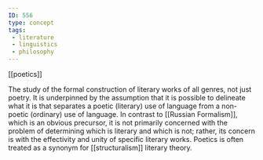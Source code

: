 ```yaml
---
ID: 556
type: concept
tags: 
 - literature
 - linguistics
 - philosophy
---
```


[[poetics]]

 The study of the
formal construction of literary works of all genres, not just poetry. It
is underpinned by the assumption that it is possible to delineate what
it is that separates a poetic (literary) use of language from a
non-poetic (ordinary) use of language. In contrast to [[Russian Formalism]], which is an
obvious precursor, it is not primarily concerned with the problem of
determining which is literary and which is not; rather, its concern is
with the effectivity and unity of specific literary works. Poetics is
often treated as a synonym for
[[structuralism]] literary
theory.
